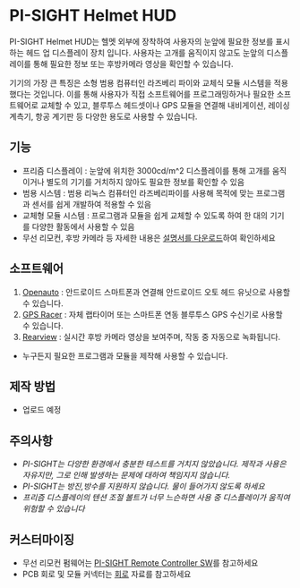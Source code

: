 # PI-SIGHT Helmet HUD

PI-SIGHT Helmet HUD는 헬멧 외부에 장착하여 사용자의 눈앞에 필요한 정보를 표시하는 헤드 업 디스플레이 장치 입니다. 사용자는 고개를 움직이지 않고도 눈앞의 디스플레이를 통해 필요한 정보 또는 후방카메라 영상을 확인할 수 있습니다.

기기의 가장 큰 특징은 소형 범용 컴퓨터인 라즈베리 파이와 교체식 모듈 시스템을 적용했다는 것입니다. 이를 통해 사용자가 직접 소프트웨어를 프로그래밍하거나 필요한 소프트웨어로 교체할 수 있고, 블루투스 헤드셋이나 GPS 모듈을 연결해 내비게이션, 레이싱 계측기, 항공 계기판 등 다양한 용도로 사용할 수 있습니다.


## 기능

 - 프리즘 디스플레이 : 눈앞에 위치한 3000cd/m^2 디스플레이를 통해 고개를 움직이거나 별도의 기기를 거치하지 않아도 필요한 정보를 확인할 수 있음
 - 범용 시스템 : 범용 리눅스 컴퓨터인 라즈베리파이를 사용해 목적에 맞는 프로그램과 센서를 쉽게 개발하여 적용할 수 있음
 - 교체형 모듈 시스템 : 프로그램과 모듈을 쉽게 교체할 수 있도록 하여 한 대의 기기를 다양한 활동에서 사용할 수 있음
 - 무선 리모컨, 후방 카메라 등 자세한 내용은 [설명서를 다운로드](https://github.com/younsj97/PI-SIGHT_Helmet_HUD/blob/main/PI-SIGHT%20%EC%82%AC%EC%9A%A9%EC%84%A4%EB%AA%85%EC%84%9C-1%20(%EB%94%94%EB%B0%94%EC%9D%B4%EC%8A%A4%20%EA%B8%B0%EB%B3%B8).pdf)하여 확인하세요


## 소프트웨어

 1. [Openauto](https://github.com/younsj97/PI-SIGHT_SW_Openauto) : 안드로이드 스마트폰과 연결해 안드로이드 오토 헤드 유닛으로 사용할 수 있습니다.
 2. [GPS Racer](https://github.com/younsj97/PI-SIGHT_SW_GPSRacer) : 자체 랩타이머 또는 스마트폰 연동 블루투스 GPS 수신기로 사용할 수 있습니다.
 3. [Rearview](https://github.com/younsj97/PI-SIGHT_SW_Rearview) : 실시간 후방 카메라 영상을 보여주며, 작동 중 자동으로 녹화됩니다.
 - 누구든지 필요한 프로그램과 모듈을 제작해 사용할 수 있습니다.


## 제작 방법

 - 업로드 예정


## 주의사항

 - _PI-SIGHT는 다양한 환경에서 충분한 테스트를 거치지 않았습니다. 제작과 사용은 자유지만, 그로 인해 발생하는 문제에 대하여 책임지지 않습니다._
 - _PI-SIGHT는 방진,방수를 지원하지 않습니다. 물이 들어가지 않도록 하세요_
 - _프리즘 디스플레이의 텐션 조절 볼트가 너무 느슨하면 사용 중 디스플레이가 움직여 위험할 수 있습니다_


## 커스터마이징

 - 무선 리모컨 펌웨어는 [PI-SIGHT Remote Controller SW](https://github.com/younsj97/PI-SIGHT_SW_RemoteController)를 참고하세요
 - PCB 회로 및 모듈 커넥터는 [회로](https://github.com/younsj97/PI-SIGHT_Helmet_HUD/blob/main/Documents/Circuits.pdf) 자료를 참고하세요
